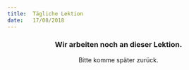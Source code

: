 ```yaml
---
title:  Tägliche Lektion
date:   17/08/2018
---
```


### <center>Wir arbeiten noch an dieser Lektion.</center>
<center>Bitte komme später zurück.</center>